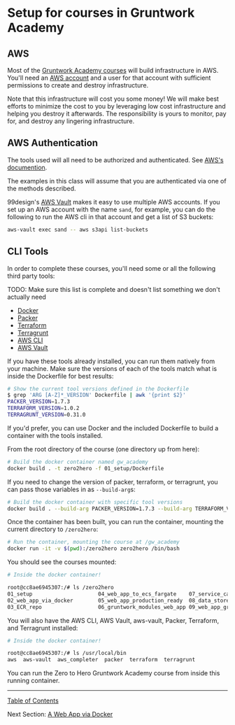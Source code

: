 # Setup for courses in Gruntwork Academy

## AWS

Most of the [Gruntwork Academy courses](https://github.com/gruntwork-io/gruntwork-academy) will build infrastructure in AWS. You'll need an [AWS account](https://aws.amazon.com/) and a user for that account with sufficient permissions to create and destroy infrastructure.

Note that this infrastructure will cost you some money! We will make best efforts to minimize the cost to you by leveraging low cost infrastructure and helping you destroy it afterwards. The responsibility is yours to monitor, pay for, and destroy any lingering infrastructure.

## AWS Authentication

The tools used will all need to be authorized and authenticated. See [AWS's documention](https://docs.aws.amazon.com/cli/latest/userguide/cli-configure-files.html).

The examples in this class will assume that you are authenticated via one of the methods described.

99design's [AWS Vault](https://github.com/99designs/aws-vault) makes it easy to use multiple AWS accounts. If you set up an AWS account with the name `sand`, for example, you can do the following to run the AWS cli in that account and get a list of S3 buckets:

```bash
aws-vault exec sand -- aws s3api list-buckets
```


## CLI Tools

In order to complete these courses, you'll need some or all the following third party tools:

TODO: Make sure this list is complete and doesn't list something we don't actually need

* [Docker](https://www.docker.com/)
* [Packer](https://www.packer.io/)
* [Terraform](https://www.terraform.io/)
* [Terragrunt](https://terragrunt.gruntwork.io/)
* [AWS CLI](https://aws.amazon.com/cli/)
* [AWS Vault](https://github.com/99designs/aws-vault)

If you have these tools already installed, you can run them natively from your machine. Make sure the versions of each of the tools match what is inside the Dockerfile for best results:

```bash
# Show the current tool versions defined in the Dockerfile
$ grep 'ARG [A-Z]*_VERSION' Dockerfile | awk '{print $2}'
PACKER_VERSION=1.7.3
TERRAFORM_VERSION=1.0.2
TERRAGRUNT_VERSION=0.31.0
```

If you'd prefer, you can use Docker and the included Dockerfile to build a container with the tools installed.

From the root directory of the course (one directory up from here):

```bash
# Build the docker container named gw_academy
docker build . -t zero2hero -f 01_setup/Dockerfile
```

If you need to change the version of packer, terraform, or terragrunt, you can pass those variables in as `--build-arg`s:

```bash
# Build the docker container with specific tool versions
docker build . --build-arg PACKER_VERSION=1.7.3 --build-arg TERRAFORM_VERSION=1.0.2 --build-arg TERRAGRUNT_VERSION=0.31.0 -t zero2hero -f 01_setup/Dockerfile
```

Once the container has been built, you can run the container, mounting the current directory to `/zero2hero`:

```bash
# Run the container, mounting the course at /gw_academy
docker run -it -v $(pwd):/zero2hero zero2hero /bin/bash
```

You should see the courses mounted:

```bash
# Inside the docker container!

root@cc8ae6945307:/# ls /zero2hero
01_setup                     04_web_app_to_ecs_fargate    07_service_catalog_web_app   10_upgrade_a_module_version
02_web_app_via_docker        05_web_app_production_ready  08_data_store                README.md
03_ECR_repo                  06_gruntwork_modules_web_app 09_web_app_gruntwork_way
```

You will also have the AWS CLI, AWS Vault, aws-vault, Packer, Terraform, and Terragrunt installed:

```bash
# Inside the docker container!

root@cc8ae6945307:/# ls /usr/local/bin
aws  aws-vault  aws_completer  packer  terraform  terragrunt
```

You can run the Zero to Hero Gruntwork Academy course from inside this running container.

---
[Table of Contents](zero-to-hero)

Next Section: [A Web App via Docker](a-web-app-using-docker)


<!-- ##DOCS-SOURCER-START
{"sourcePlugin":"Local File Copier","hash":"6113038c1e71fa3ff7d18b7db66e295d"}
##DOCS-SOURCER-END -->
